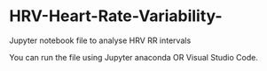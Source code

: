 # HRV-Heart-Rate-Variability-
Jupyter notebook file to analyse  HRV RR intervals

You can run the file using Jupyter anaconda OR Visual Studio Code. 
